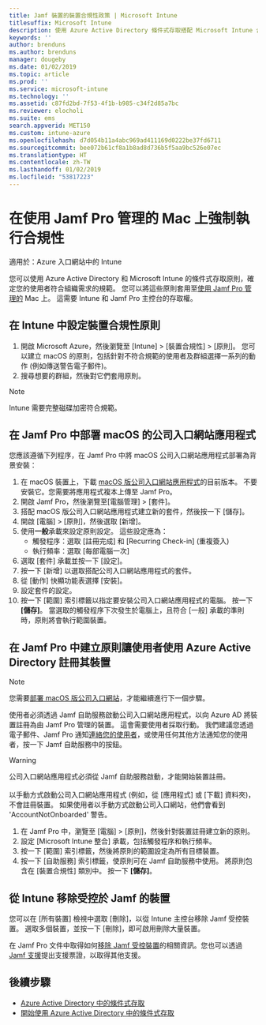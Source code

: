 ```yaml
---
title: Jamf 裝置的裝置合規性政策 | Microsoft Intune
titlesuffix: Microsoft Intune
description: 使用 Azure Active Directory 條件式存取搭配 Microsoft Intune 合規性政策來協助保護受 Jamf 管理的裝置。
keywords: ''
author: brenduns
ms.author: brenduns
manager: dougeby
ms.date: 01/02/2019
ms.topic: article
ms.prod: ''
ms.service: microsoft-intune
ms.technology: ''
ms.assetid: c87fd2bd-7f53-4f1b-b985-c34f2d85a7bc
ms.reviewer: elocholi
ms.suite: ems
search.appverid: MET150
ms.custom: intune-azure
ms.openlocfilehash: d7d054b11a4abc969ad411169d0222be37fd6711
ms.sourcegitcommit: bee072b61cf8a1b8ad8d736b5f5aa9bc526e07ec
ms.translationtype: HT
ms.contentlocale: zh-TW
ms.lasthandoff: 01/02/2019
ms.locfileid: "53817223"
---
```

# <a name="enforce-compliance-on-macs-managed-with-jamf-pro"></a>在使用 Jamf Pro 管理的 Mac 上強制執行合規性

適用於：Azure 入口網站中的 Intune

您可以使用 Azure Active Directory 和 Microsoft Intune 的條件式存取原則，確定您的使用者符合組織需求的規範。 您可以將這些原則套用至[使用 Jamf Pro 管理的](conditional-access-integrate-jamf.md) Mac 上。 這需要 Intune 和 Jamf Pro 主控台的存取權。

## <a name="set-up-device-compliance-policies-in-intune"></a>在 Intune 中設定裝置合規性原則

1. 開啟 Microsoft Azure，然後瀏覽至 [Intune] > [裝置合規性] > [原則]。 您可以建立 macOS 的原則，包括針對不符合規範的使用者及群組選擇一系列的動作 (例如傳送警告電子郵件)。
2. 搜尋想要的群組，然後對它們套用原則。

> [!Note]
> Intune 需要完整磁碟加密符合規範。

## <a name="deploy-the-company-portal-app-for-macos-in-jamf-pro"></a>在 Jamf Pro 中部署 macOS 的公司入口網站應用程式

您應該遵循下列程序，在 Jamf Pro 中將 macOS 公司入口網站應用程式部署為背景安裝：

1. 在 macOS 裝置上，下載 [macOS 版公司入口網站應用程式](https://go.microsoft.com/fwlink/?linkid=862280)的目前版本。 不要安裝它。您需要將應用程式複本上傳至 Jamf Pro。
2. 開啟 Jamf Pro，然後瀏覽至[電腦管理] > [套件]。
3. 搭配 macOS 版公司入口網站應用程式建立新的套件，然後按一下 [儲存]。
4. 開啟 [電腦] > [原則]，然後選取 [新增]。
5. 使用**一般**承載來設定原則設定。 這些設定應為：
   - 觸發程序：選取 [註冊完成] 和 [Recurring Check-in] (重複簽入)
   - 執行頻率：選取 [每部電腦一次]
6. 選取 [套件] 承載並按一下 [設定]。
7. 按一下 [新增] 以選取搭配公司入口網站應用程式的套件。
8. 從 [動作] 快顯功能表選擇 [安裝]。
9. 設定套件的設定。
10. 按一下 [範圍] 索引標籤以指定要安裝公司入口網站應用程式的電腦。 按一下 **[儲存]**。 當選取的觸發程序下次發生於電腦上，且符合 [一般] 承載的準則時，原則將會執行範圍裝置。

## <a name="create-a-policy-in-jamf-pro-to-have-users-register-their-devices-with-azure-active-directory"></a>在 Jamf Pro 中建立原則讓使用者使用 Azure Active Directory 註冊其裝置

> [!NOTE]
> 您需要[部署 macOS 版公司入口網站](conditional-access-assign-jamf.md#deploy-the-company-portal-app-for-macos-in-jamf-pro)，才能繼續進行下一個步驟。  

使用者必須透過 Jamf 自助服務啟動公司入口網站應用程式，以向 Azure AD 將裝置註冊為由 Jamf Pro 管理的裝置。 這會需要使用者採取行動。 我們建議您透過電子郵件、Jamf Pro 通知[連絡您的使用者](end-user-educate.md)，或使用任何其他方法通知您的使用者，按一下 Jamf 自助服務中的按鈕。

> [!WARNING]
> 公司入口網站應用程式必須從 Jamf 自助服務啟動，才能開始裝置註冊。 <br><br>以手動方式啟動公司入口網站應用程式 (例如，從 [應用程式] 或 [下載] 資料夾)，不會註冊裝置。 如果使用者以手動方式啟動公司入口網站，他們會看到 'AccountNotOnboarded' 警告。

1. 在 Jamf Pro 中，瀏覽至 [電腦] > [原則]，然後針對裝置註冊建立新的原則。
2. 設定 [Microsoft Intune 整合] 承載，包括觸發程序和執行頻率。
3. 按一下 [範圍] 索引標籤，然後將原則的範圍設定為所有目標裝置。
4. 按一下 [自助服務] 索引標籤，使原則可在 Jamf 自助服務中使用。 將原則包含在 [裝置合規性] 類別中。 按一下 **[儲存]**。

## <a name="removing-a-jamf-managed-device-from-intune"></a>從 Intune 移除受控於 Jamf 的裝置

您可以在 [所有裝置] 檢視中選取 [刪除]，以從 Intune 主控台移除 Jamf 受控裝置。 選取多個裝置，並按一下 [刪除]，即可啟用刪除大量裝置。

在 Jamf Pro 文件中取得如何[移除 Jamf 受控裝置](https://www.jamf.com/jamf-nation/articles/80/unmanaging-computers-while-preserving-their-inventory-information)的相關資訊。您也可以透過 [Jamf 支援](https://www.jamf.com/support/)提出支援票證，以取得其他支援。 

## <a name="next-steps"></a>後續步驟

- [Azure Active Directory 中的條件式存取](https://docs.microsoft.com/azure/active-directory/active-directory-conditional-access-azure-portal)
- [開始使用 Azure Active Directory 中的條件式存取](https://docs.microsoft.com/azure/active-directory/active-directory-conditional-access-azure-portal-get-started)
